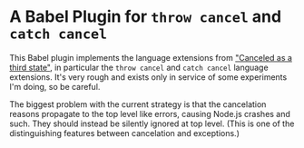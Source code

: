# A Babel Plugin for `throw cancel` and `catch cancel`

This Babel plugin implements the language extensions from ["Canceled as a third state"](https://github.com/domenic/cancelable-promise/blob/master/Third%20State.md), in particular the `throw cancel` and `catch cancel` language extensions. It's very rough and exists only in service of some experiments I'm doing, so be careful.

The biggest problem with the current strategy is that the cancelation reasons propagate to the top level like errors, causing Node.js crashes and such. They should instead be silently ignored at top level. (This is one of the distinguishing features between cancelation and exceptions.)
